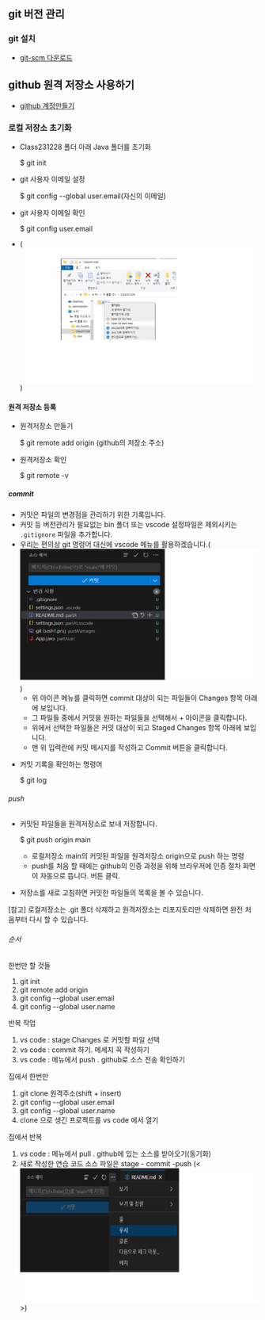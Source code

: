 ## git 버전 관리

### git 설치

- [git-scm 다운로드](https://git-scm.com/)

## github 원격 저장소 사용하기

- [github 계정만들기](https://github.com/)

### 로컬 저장소 초기화

- Class231228 폴더 아래 Java 폴더를 초기화

  $ git init

- git 사용자 이메일 설정

  $ git config --global user.email(자신의 이메일)

- git 사용자 이메일 확인

  $ git config user.email

* (![images](<images/git bash1.png>))

#### 원격 저장소 등록

- 원격저장소 만들기

  $ git remote add origin (github의 저장소 주소)

- 원격저장소 확인

  $ git remote -v

##### commit

- 커밋은 파일의 변경점을 관리하기 위한 기록입니다.
- 커밋 등 버전관리가 필요없는 bin 폴더 또는 vscode 설정파일은 제외시키는 `.gitignore` 파일을 추가합니다.
- 우리는 편의상 git 명령어 대신에 vscode 메뉴를 활용하겠습니다.(![git commit](<images/git commit.png>))
  - 위 아이콘 메뉴를 클릭하면 commit 대상이 되는 파일들이 Changes 항목 아래에 보입니다.
  - 그 파일들 중에서 커밋을 원하는 파일들을 선택해서 + 아이콘을 클릭합니다.
  - 위에서 선택한 파일들은 커밋 대상이 되고 Staged Changes 항목 아래에 보입니다.
  - 맨 위 입력란에 커밋 메시지를 작성하고 Commit 버튼을 클릭합니다.

* 커밋 기록을 확인하는 명령어

  $ git log

###### push

- 커밋된 파일들을 원격저장소로 보내 저장합니다.

  $ git push origin main

  - 로컬저장소 main의 커밋된 파일을 원격저장소 origin으로 push 하는 명령
  - push를 처음 할 때에는 github의 인증 과정을 위해 브라우저에 인증 절차 화면이 자동으로 뜹니다. 버튼 클릭.

- 저장소를 새로 고침하면 커밋한 파일들의 목록을 볼 수 있습니다.

[참고] 로컬저장소는 .git 폴더 삭제하고 원격저장소는 리포지토리만 삭제하면 완전 처음부터 다시 할 수 있습니다.

###### 순서

한번만 할 것들

1. git init
2. git remote add origin
3. git config --global user.email
4. git config --global user.name

반복 작업

1. vs code : stage Changes 로 커밋할 파일 선택
2. vs code : commit 하기. 메세지 꼭 작성하기
3. vs code : 메뉴에서 push . github로 소스 전송 확인하기

집에서 한번만

1. git clone 원격주소(shift + insert)
2. git config --global user.email
3. git config --global user.name
4. clone 으로 생긴 프로젝트를 vs code 에서 열기

집에서 반복

1. vs code : 메뉴에서 pull . github에 있는 소스를 받아오기(동기화)
2. 새로 작성한 연습 코드 소스 파일은 stage - commit -push
   (<![image](<images/vs code git push.png>)>)
